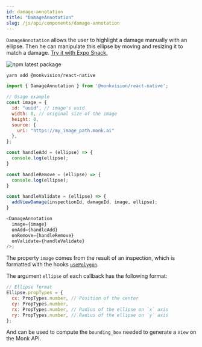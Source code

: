 ```yaml
---
id: damage-annotation
title: "DamageAnnotation"
slug: /js/api/components/damage-annotation
---
```


`DamageAnnotation` allows the user to highlight a damage manually with an ellipse. Then he can manipulate this ellipse
by moving and resizing it to match a damage.
[Try it with Expo Snack.](https://snack.expo.dev/@alexandre-em-monk/damageannotation-component)

![npm latest package](https://img.shields.io/npm/v/@monkvision/react-native/latest.svg)

```yarn
yarn add @monkvision/react-native
```

``` javascript
import { DamageAnnotation } from '@monkvision/react-native';
```

``` javascript
// Usage example
const image = {
  id: "uuid", // image's uuid
  width: 0, // original size of the image
  height: 0,
  source: {
    uri: "https://my_image_path.monk.ai"
  },
};

const handleAdd = (ellipse) => {
  console.log(ellipse);
}

const handleRemove = (ellipse) => {
  console.log(ellipse);
}

const handleValidate = (ellipse) => {
  addViewDamage(inspectionId, damageId, image, ellipse);
}

<DamageAnnotation
  image={image}
  onAdd={handleAdd}
  onRemove={handleRemove}
  onValidate={handleValidate}
/>;
```

The property `image` comes from the result of an inspection, which is formatted with the
hooks [`usePolygon`](/docs/js/api/components/damage-highlight#usepolygons).

The argument `ellipse` of each callback has the following format:

```js
// Ellipse format
Ellipse.propTypes = {
  cx: PropTypes.number, // Position of the center
  cy: PropTypes.number,
  rx: PropTypes.number, // Radius of the ellipse on `x` axis
  ry: PropTypes.number, // Radius of the ellipse on `y` axis
};
```

And can be used to compute the `bounding_box` needed to generate a `View` on the Monk API.
